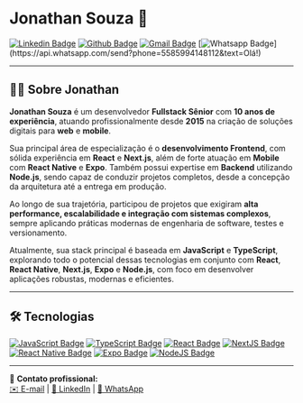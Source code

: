 # Jonathan Souza 🚀

[![Linkedin Badge](https://img.shields.io/badge/LinkedIn-0077B5?style=for-the-badge&logo=linkedin&logoColor=white&link=https://www.linkedin.com/in/devjonathansouzasi)](https://www.linkedin.com/in/devjonathansouzasi/)
[![Github Badge](https://img.shields.io/badge/GitHub-100000?style=for-the-badge&logo=github&logoColor=white&link=https://github.com/jona)](https://github.com/jonathansouzasi)
[![Gmail Badge](https://img.shields.io/badge/Gmail-D14836?style=for-the-badge&logo=gmail&logoColor=white&link=mailto:devjonathansouzasi@gmail.com)](mailto:devjonathansouzasi@gmail.com)
[![Whatsapp Badge](https://img.shields.io/badge/WhatsApp-25D366?style=for-the-badge&logo=whatsapp&logoColor=white&link=https://api.whatsapp.com/send?phone=5585994148112&text=Olá!)](https://api.whatsapp.com/send?phone=5585994148112&text=Olá!)

---

## 👨‍💻 Sobre Jonathan  

**Jonathan Souza** é um desenvolvedor **Fullstack Sênior** com **10 anos de experiência**, atuando profissionalmente desde **2015** na criação de soluções digitais para **web** e **mobile**.  

Sua principal área de especialização é o **desenvolvimento Frontend**, com sólida experiência em **React** e **Next.js**, além de forte atuação em **Mobile** com **React Native** e **Expo**. Também possui expertise em **Backend** utilizando **Node.js**, sendo capaz de conduzir projetos completos, desde a concepção da arquitetura até a entrega em produção.  

Ao longo de sua trajetória, participou de projetos que exigiram **alta performance, escalabilidade e integração com sistemas complexos**, sempre aplicando práticas modernas de engenharia de software, testes e versionamento.  

Atualmente, sua stack principal é baseada em **JavaScript** e **TypeScript**, explorando todo o potencial dessas tecnologias em conjunto com **React**, **React Native**, **Next.js**, **Expo** e **Node.js**, com foco em desenvolver aplicações robustas, modernas e eficientes.  

---

## 🛠️ Tecnologias  

[![JavaScript Badge](https://img.shields.io/badge/JavaScript-F7DF1E?style=for-the-badge&logo=javascript&logoColor=black)](https://www.w3schools.com/js/default.asp) 
[![TypeScript Badge](https://img.shields.io/badge/TypeScript-007ACC?style=for-the-badge&logo=typescript&logoColor=white&link=https://www.typescriptlang.org/)](https://www.typescriptlang.org/) 
[![React Badge](https://img.shields.io/badge/React-20232A?style=for-the-badge&logo=react&logoColor=61DAFB&link=https://pt-br.reactjs.org/)](https://pt-br.reactjs.org/) 
[![NextJS Badge](https://img.shields.io/badge/Next.js-000000?style=for-the-badge&logo=nextdotjs&logoColor=white)](https://nextjs.org/) 
[![React Native Badge](https://img.shields.io/badge/React_Native-20232A?style=for-the-badge&logo=react&logoColor=61DAFB&link=https://reactnative.dev/)](https://reactnative.dev/) 
[![Expo Badge](https://img.shields.io/badge/Expo-000020?style=for-the-badge&logo=expo&logoColor=white)](https://expo.dev/) 
[![NodeJS Badge](https://img.shields.io/badge/Node.js-43853D?style=for-the-badge&logo=node.js&logoColor=white&link=https://nodejs.org/en/)](https://nodejs.org/en/)  

---

📩 **Contato profissional:**  
[✉️ E-mail](mailto:devjonathansouzasi@gmail.com) | [💼 LinkedIn](https://www.linkedin.com/in/devjonathansouzasi) | [💬 WhatsApp](https://api.whatsapp.com/send?phone=5585994148112&text=Olá!)  
